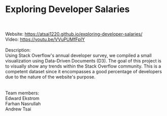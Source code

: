# Exploring Developer Salaries
<br><br>
Website: https://atsai1220.github.io/exploring-developer-salaries/ <br>
Video: https://youtu.be/VVuPUMfFpIY <br><br>
Description: <br>
Using Stack Overflow's annual developer survey, we compiled a small visualization using Data-Driven Documents (D3). The goal of this project is to visually show any trends within the Stack Overflow community. This is a competent dataset since it encompasses a good percentage of developers due to the nature of the website's purpose. <br>
<br><br>
Team members:<br>
Edward Ekstrom <br>
Farhan Nasrullah <br>
Andrew Tsai<br>

